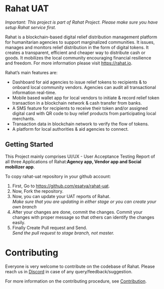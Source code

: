 # Rahat UAT 
*Important: This project is part of Rahat Project. Please make sure you have setup Rahat service first.*

Rahat is a blockchain-based digital relief distribution management platform for humanitarian agencies to support marginalized communities. It issues, manages and monitors relief distribution in the form of digital tokens. It creates a transparent, efficient and cheaper way to distribute cash or goods. It mobilizes the local community encouraging financial resilience and freedom. For more information please visit https://rahat.io.

Rahat’s main features are:

- Dashboard for aid agencies to issue relief tokens to recipients & to onboard local community vendors. Agencies can audit all transactional information real-time.
- Mobile based wallet app for local vendors to initiate & record relief token transaction in a blockchain network & cash transfer from banks.
- A SMS feature for recipients to receive their token and/or assigned digital card with QR code to buy relief products from participating local merchants.
- Transaction data in blockchain network to verify the flow of tokens.
- A platform for local authorities & aid agencies to connect.

## Getting Started 
This Project mainly comprises UI/UX - User Acceptance Testing Report of all three Applications of Rahat:**Agency app, Vendor app and Social mobilizer app**. 

To copy rahat-uat repository in your github account: 
1. First, Go to https://github.com/esatya/rahat-uat. 
2. Now, Fork the repository. 
3. Now, you can update your UAT reports of Rahat.<br>
*Make sure that you are updating in either stage or you can create your own branch* 
4. After your changes are done, commit the changes. Commit your changes with proper message so that others can identify the changes easily. 
5. Finally Create Pull request and Send. <br>
*Send the pull request to stage branch, not master.* 
    
# Contributing
Everyone is very welcome to contribute on the codebase of Rahat. Please reach us in [Discord](https://discord.gg/AV5j2T94VR) in case of any query/feedback/suggestion.

For more information on the contributing procedure, see [Contribution](https://docs.rahat.io/docs/next/Contribution-Guidelines).
